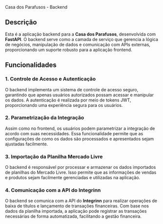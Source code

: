  Casa dos Parafusos - Backend

## Descrição

Esta é a aplicação backend para a **Casa dos Parafusos**, desenvolvida com **FastAPI**. O backend serve como a camada de serviço que gerencia a lógica de negócios, manipulação de dados e comunicação com APIs externas, proporcionando um suporte robusto para a aplicação frontend.

## Funcionalidades

### 1. Controle de Acesso e Autenticação

O backend implementa um sistema de controle de acesso seguro, garantindo que apenas usuários autorizados possam acessar e manipular os dados. A autenticação é realizada por meio de tokens JWT, proporcionando uma experiência segura para os usuários.

### 2. Parametrização da Integração

Assim como no frontend, os usuários podem parametrizar a integração de acordo com suas necessidades. Essa funcionalidade permite que as configurações de como os dados são processados e apresentados sejam ajustadas facilmente.

### 3. Importação da Planilha Mercado Livre

O backend é responsável por processar e armazenar os dados importados de planilhas do Mercado Livre. Isso permite que as informações de vendas e produtos sejam facilmente gerenciadas e utilizadas na aplicação.

### 4. Comunicação com a API do Integrinn

O backend se comunica com a API do **Integrinn** para realizar operações de baixa de títulos e lançamento de transações financeiras. Com base nos dados da planilha importada, a aplicação pode registrar as transações necessárias de forma automatizada, facilitando a gestão financeira.
